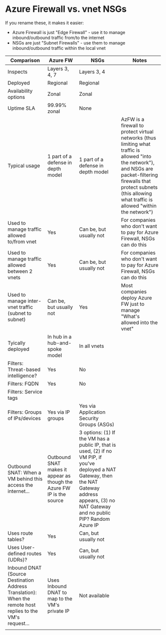 # Azure Firewall vs. vnet NSGs

If you rename these, it makes it easier:
- Azure Firewall is just "Edge Firewall" - use it to manage inbound/outbound traffic from/to the internet
- NSGs are just "Subnet Firewalls" - use them to manage inbound/outbound traffic within the local vnet

|Comparison   	| Azure FW  	| NSGs   	| Notes 	|
|---	|---	|---	|---	|
|Inspects   	| Layers 3, 4, 7   	| Layers 3, 4  	|   	|
|Deployed  	| Regional   	|Regional   	|   	|
|Availability options   	|Zonal   	|Zonal   	|   	|
|Uptime SLA   	|99.99% zonal   	|None   	|   	|
|Typical usage   	|1 part of a defense in depth model   	|1 part of a defense in depth model   	|AzFW is a firewall to protect virtual networks (thus limiting what traffic is allowed "into the network"), and NSGs are packet-filtering firewalls that protect subnets (this allowing what traffic is allowed "within the network") |
|Used to manage traffic allowed to/from vnet   	|Yes   	|Can be, but usually not   	|For companies who don't want to pay for Azure Firewall, NSGs can do this   	|
|Used to manage traffic allowed between 2 vnets   	|Yes   	|Can be, but usually not   	|For companies who don't want to pay for Azure Firewall, NSGs can do this   	|
|Used to manage inter-vnet traffic (subnet to subnet)   	|Can be, but usually not   	|Yes   	|Most companies deploy Azure FW just to manage "What's allowed into the vnet"   	|
|Tyically deployed 	|In hub in a hub-and-spoke model  	|In all vnets   	|   	|
|Filters: Threat-based intelligence?   	|Yes  	|No   	|   	|
|Filters: FQDN   	|Yes  	|No   	|   	|
|Filters: Service tags    	|   	|   	|   	|
|Filters: Groups of IPs/devices   	|Yes via IP groups   	|Yes via Application Security Groups (ASGs)   	|   	|
|Outbound SNAT: When a VM behind this access the internet...   	|Outbound SNAT makes it appear as though the Azure FW IP is the source   	|3 options: (1) If the VM has a public IP, that is used, (2) if no VM PIP, if you've deployed a NAT Gateway, then the NAT Gateway address appears, (3) no NAT Gateway and no public PIP? Random Azure IP   	|   	|
|Uses route tables?   	|Yes   	|Can, but usually not   	|   	|
|Uses User-defined routes (UDRs)?   	|Yes   	|Can, but usually not 	|   	|
|Inbound DNAT (Source Destination Address Translation): When the remote host replies to the VM's request...   	|Uses Inbound DNAT to map to the VM's private IP   	| Not available  	|   	|
|   	|   	|   	|   	|